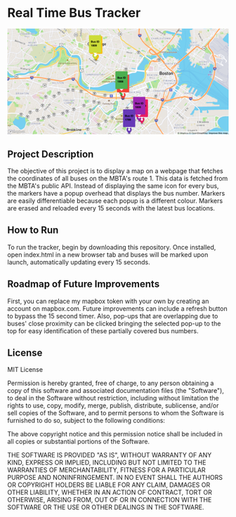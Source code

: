 # Real Time Bus Tracker

<img src="busTracker.JPG">

## Project Description
The objective of this project is to display a map on a webpage that fetches the coordinates of all buses on the MBTA's route 1. This data is fetched from the MBTA's public API. Instead of displaying the same icon for every bus, the markers have a popup overhead that displays the bus number. Markers are easily differentiable because each popup is a different colour. Markers are erased and reloaded every 15 seconds with the latest bus locations. 

## How to Run
To run the tracker, begin by downloading this repository. Once installed, open index.html in a new browser tab and buses will be marked upon launch, automatically updating every 15 seconds.  

## Roadmap of Future Improvements
First, you can replace my mapbox token with your own by creating an account on mapbox.com. Future improvements can include a refresh button to bypass the 15 second timer. Also, pop-ups that are overlapping due to buses' close proximity can be clicked bringing the selected pop-up to the top for easy identification of these partially covered bus numbers. 

## License
MIT License

Permission is hereby granted, free of charge, to any person obtaining a copy of this software and associated documentation files (the "Software"), to deal in the Software without restriction, including without limitation the rights to use, copy, modify, merge, publish, distribute, sublicense, and/or sell copies of the Software, and to permit persons to whom the Software is furnished to do so, subject to the following conditions:

The above copyright notice and this permission notice shall be included in all copies or substantial portions of the Software.

THE SOFTWARE IS PROVIDED "AS IS", WITHOUT WARRANTY OF ANY KIND, EXPRESS OR IMPLIED, INCLUDING BUT NOT LIMITED TO THE WARRANTIES OF MERCHANTABILITY, FITNESS FOR A PARTICULAR PURPOSE AND NONINFRINGEMENT. IN NO EVENT SHALL THE AUTHORS OR COPYRIGHT HOLDERS BE LIABLE FOR ANY CLAIM, DAMAGES OR OTHER LIABILITY, WHETHER IN AN ACTION OF CONTRACT, TORT OR OTHERWISE, ARISING FROM, OUT OF OR IN CONNECTION WITH THE SOFTWARE OR THE USE OR OTHER DEALINGS IN THE SOFTWARE.
